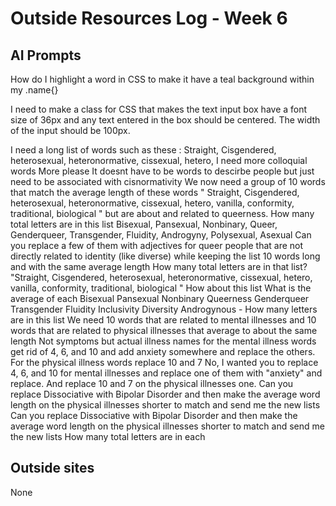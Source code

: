 # Outside Resources Log - Week 6


## AI Prompts
How do I highlight a word in CSS to make it have a teal background within my .name{}

I need to make a class for CSS that makes the text input box have a font size of 36px and any text entered in the box should be centered. The width of the input should be 100px.

I need a long list of words such as these : Straight, Cisgendered, heterosexual, heteronormative, cissexual, hetero, 
I need more colloquial words 
More please
It doesnt have to be words to descirbe people but just need to be associated with cisnormativity
We now need a group of 10 words that match the average length of these words " Straight, Cisgendered, heterosexual, heteronormative, cissexual, hetero, vanilla, conformity, traditional, biological " but are about and related to queerness.
How many total letters are in this list Bisexual, Pansexual, Nonbinary, Queer, Genderqueer, Transgender, Fluidity, Androgyny, Polysexual, Asexual
Can you replace a few of them with adjectives for queer people that are not directly related to identity (like diverse) while keeping the list 10 words long and with the same average length
How many total letters are in that list?
 "Straight, Cisgendered, heterosexual, heteronormative, cissexual, hetero, vanilla, conformity, traditional, biological " How about this list
 What is the average of each
 Bisexual
Pansexual
Nonbinary
Queerness
Genderqueer
Transgender
Fluidity
Inclusivity 
Diversity
Androgynous - How many letters are in this list
We need 10 words that are related to mental illnesses and 10 words that are related to physical illnesses that average to about the same length 
Not symptoms but actual illness names
for the mental illness words get rid of 4, 6, and 10 and add anxiety somewhere and replace the others. For the physical illness words replace 10 and 7 
No, I wanted you to replace 4, 6, and 10 for mental illnesses and replace one of them with "anxiety" and replace. And replace 10 and 7 on the physical illnesses one.
Can you replace Dissociative with Bipolar Disorder and then make the average word length on the physical illnesses shorter to match and send me the new lists
Can you replace Dissociative with Bipolar Disorder and then make the average word length on the physical illnesses shorter to match and send me the new lists
How many total letters are in each



## Outside sites
None

